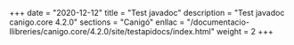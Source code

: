 +++
date        = "2020-12-12"
title       = "Test javadoc"
description = "Test javadoc canigo.core 4.2.0"
sections    = "Canigó"
enllac		= "/documentacio-llibreries/canigo.core/4.2.0/site/testapidocs/index.html"
weight		= 2
+++
